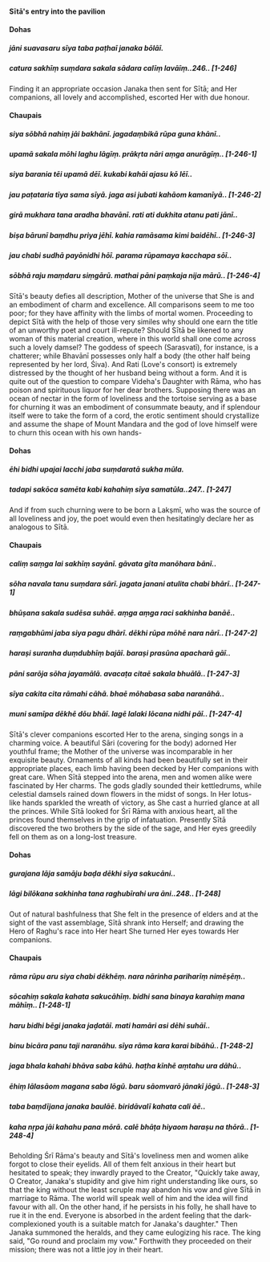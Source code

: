 #### Sītā's entry into the pavilion

#### Dohas

##### jāni suavasaru sīya taba paṭhaī janaka bōlāī.
##### catura sakhīṃ suṃdara sakala sādara calīṃ lavāīṃ..246.. [1-246]

Finding it an appropriate occasion Janaka then sent for Sītā; and Her companions, all lovely and accomplished, escorted Her with due honour.

#### Chaupais

##### siya sōbhā nahiṃ jāi bakhānī. jagadaṃbikā rūpa guna khānī..
##### upamā sakala mōhi laghu lāgīṃ. prākṛta nāri aṃga anurāgīṃ.. [1-246-1]
##### siya barania tēi upamā dēī. kukabi kahāi ajasu kō lēī..
##### jau paṭataria tīya sama sīyā. jaga asi jubati kahāom kamanīyā.. [1-246-2]
##### girā mukhara tana aradha bhavānī. rati ati dukhita atanu pati jānī..
##### biṣa bārunī baṃdhu priya jēhī. kahia ramāsama kimi baidēhī.. [1-246-3]
##### jau chabi sudhā payōnidhi hōī. parama rūpamaya kacchapa sōī..
##### sōbhā raju maṃdaru siṃgārū. mathai pāni paṃkaja nija mārū.. [1-246-4]

Sītā's beauty defies all description, Mother of the universe that She is and an embodiment of charm and excellence. All comparisons seem to me too poor; for they have affinity with the limbs of mortal women. Proceeding to depict Sītā with the help of those very similes why should one earn the title of an unworthy poet and court ill-repute? Should Sītā be likened to any woman of this material creation, where in this world shall one come across such a lovely damsel? The goddess of speech (Sarasvatī), for instance, is a chatterer; while Bhavānī possesses only half a body (the other half being represented by her lord, Śiva). And Rati (Love's consort) is extremely distressed by the thought of her husband being without a form. And it is quite out of the question to compare Videha's Daughter with Rāma, who has poison and spirituous liquor for her dear brothers. Supposing there was an ocean of nectar in the form of loveliness and the tortoise serving as a base for churning it was an embodiment of consummate beauty, and if splendour itself were to take the form of a cord, the erotic sentiment should crystallize and assume the shape of Mount Mandara and the god of love himself were to churn this ocean with his own hands-

#### Dohas

##### ēhi bidhi upajai lacchi jaba suṃdaratā sukha mūla.
##### tadapi sakōca samēta kabi kahahiṃ sīya samatūla..247.. [1-247]

And if from such churning were to be born a Lakṣmī, who was the source of all loveliness and joy, the poet would even then hesitatingly declare her as analogous to Sītā.

#### Chaupais

##### caliṃ saṃga lai sakhīṃ sayānī. gāvata gīta manōhara bānī..
##### sōha navala tanu suṃdara sārī. jagata janani atulita chabi bhārī.. [1-247-1]
##### bhūṣana sakala sudēsa suhāē. aṃga aṃga raci sakhinha banāē..
##### raṃgabhūmi jaba siya pagu dhārī. dēkhi rūpa mōhē nara nārī.. [1-247-2]
##### haraṣi suranha duṃdubhīṃ bajāī. baraṣi prasūna apacharā gāī..
##### pāni sarōja sōha jayamālā. avacaṭa citaē sakala bhuālā.. [1-247-3]
##### sīya cakita cita rāmahi cāhā. bhaē mōhabasa saba naranāhā..
##### muni samīpa dēkhē dōu bhāī. lagē lalaki lōcana nidhi pāī.. [1-247-4]

Sītā's clever companions escorted Her to the arena, singing songs in a charming voice. A beautiful Sāri (covering for the body) adorned Her youthful frame; the Mother of the universe was incomparable in her exquisite beauty. Ornaments of all kinds had been beautifully set in their appropriate places, each limb having been decked by Her companions with great care. When Sītā stepped into the arena, men and women alike were fascinated by Her charms. The gods gladly sounded their kettledrums, while celestial damsels rained down flowers in the midst of songs. In Her lotus-like hands sparkled the wreath of victory, as She cast a hurried glance at all the princes. While Sītā looked for Śrī Rāma with anxious heart, all the princes found themselves in the grip of infatuation. Presently Sītā discovered the two brothers by the side of the sage, and Her eyes greedily fell on them as on a long-lost treasure.

#### Dohas

##### gurajana lāja samāju baḍa dēkhi sīya sakucāni..
##### lāgi bilōkana sakhinha tana raghubīrahi ura āni..248.. [1-248]

Out of natural bashfulness that She felt in the presence of elders and at the sight of the vast assemblage, Sītā shrank into Herself; and drawing the Hero of Raghu's race into Her heart She turned Her eyes towards Her companions.

#### Chaupais

##### rāma rūpu aru siya chabi dēkhēṃ. nara nārinha pariharīṃ nimēṣēṃ..
##### sōcahiṃ sakala kahata sakucāhīṃ. bidhi sana binaya karahiṃ mana māhīṃ.. [1-248-1]
##### haru bidhi bēgi janaka jaḍatāī. mati hamāri asi dēhi suhāī..
##### binu bicāra panu taji naranāhu. sīya rāma kara karai bibāhū.. [1-248-2]
##### jaga bhala kahahi bhāva saba kāhū. haṭha kīnhē aṃtahu ura dāhū..
##### ēhiṃ lālasāom magana saba lōgū. baru sāomvarō jānakī jōgū.. [1-248-3]
##### taba baṃdījana janaka baulāē. biridāvalī kahata cali āē..
##### kaha nṛpa jāi kahahu pana mōrā. calē bhāṭa hiyaom haraṣu na thōrā.. [1-248-4]

Beholding Śrī Rāma's beauty and Sītā's loveliness men and women alike forgot to close their eyelids. All of them felt anxious in their heart but hesitated to speak; they inwardly prayed to the Creator, "Quickly take away, O Creator, Janaka's stupidity and give him right understanding like ours, so that the king without the least scruple may abandon his vow and give Sītā in marriage to Rāma. The world will speak well of him and the idea will find favour with all. On the other hand, if he persists in his folly, he shall have to rue it in the end. Everyone is absorbed in the ardent feeling that the dark-complexioned youth is a suitable match for Janaka's daughter." Then Janaka summoned the heralds, and they came eulogizing his race. The king said, "Go round and proclaim my vow." Forthwith they proceeded on their mission; there was not a little joy in their heart.